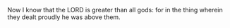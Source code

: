 Now I know that the LORD is greater than all gods: for in the thing wherein they dealt proudly he was above them.

